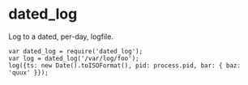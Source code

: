 # dated_log
Log to a dated, per-day, logfile.

    var dated_log = require('dated_log');
    var log = dated_log('/var/log/foo');
    log({ts: new Date().toISOFormat(), pid: process.pid, bar: { baz: 'quux' }});
